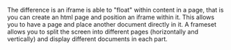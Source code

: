 The difference is an iframe is able to "float" within content in a page, that is you can create an html page and position an iframe within it. This allows you to have a page and place another document directly in it. A frameset allows you to split the screen into different pages (horizontally and vertically) and display different documents in each part.
